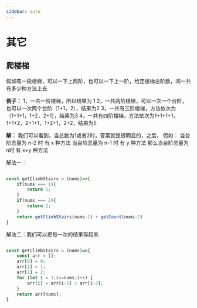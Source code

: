 ```yaml
---
sidebar: auto
---
```


# 其它

## 爬楼梯

假如有一段楼梯，可以一下上两阶，也可以一下上一阶，给定楼梯总阶数，问一共有多少种方法上去

**例子：**
1，一共一阶楼梯，所以结果为 1
2，一共两阶楼梯，可以一次一个台阶，也可以一次两个台阶（1+1，2），结果为2
3，一共有三阶楼梯，方法依次为（1+1+1，1+2，2+1），结果为3
4，一共有四阶楼梯，方法依次为1+1+1+1，1+1+2，2+1+1，1+2+1，2+2，结果为5

**解：**
我们可以看到，当总数为1或者2时，答案就是很明显的，之后，
假如：
当台阶总量为 n-2 时 有 x 种方法 
当台阶总量为 n-1 时 有 y 种方法 
那么当台阶总量为n时  有 x+y 种方法

解法一：

```js

const getClimbStairs = (nums)=>{
	if(nums === 1){
		return 1;
	}
	if(nums === 2){
		return 2;
	}
	return getClimbStairs(nums-1) + getCount(nums-2)
}


```

解法二：我们可以把每一次的结果存起来

```js

const getClimbStairs = (nums)=>{
	const arr = [];
	arr[0] = 0;
	arr[1] = 1;
	arr[2] = 2;
	for (let i = 3;i<=nums;i++) {
		arr[i] = arr[i-1] + arr[i-2];
	}
	return arr[nums];
}

```

